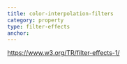 ```yaml
---
title: color-interpolation-filters
category: property
type: filter-effects
anchor:
---
```


<https://www.w3.org/TR/filter-effects-1/>
